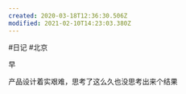 ```yaml
---
created: 2020-03-18T12:36:30.506Z
modified: 2021-02-10T14:23:03.380Z
---
```

#日记 #北京 

<!-- @timer "date":"Fri Mar 13 2020 08:17:12 GMT+0800 (CST)" -->

早

<!-- @timer "date":"Fri Mar 13 2020 23:13:53 GMT+0800 (CST)","duration":"about 15 hours" -->

产品设计着实艰难，思考了这么久也没思考出来个结果
